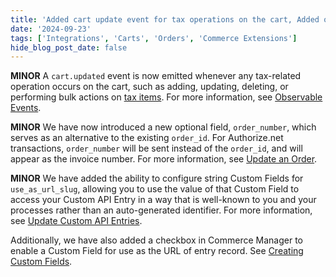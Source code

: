```yaml
---
title: 'Added cart update event for tax operations on the cart, Added order number as a new optional field, Added Sluggable Custom Fields for Commerce Extensions'
date: '2024-09-23'
tags: ['Integrations', 'Carts', 'Orders', 'Commerce Extensions']
hide_blog_post_date: false
---
```


**MINOR** A `cart.updated` event is now emitted whenever any tax-related operation occurs on the cart, such as adding, updating, deleting, or performing bulk actions on [tax items](/docs/api/carts/tax-items). For more information, see [Observable Events](/docs/api/integrations/integrations-introduction#observable-events).

**MINOR** We have now introduced a new optional field, `order_number`, which serves as an alternative to the existing `order_id`. For Authorize.net transactions, `order_number` will be sent instead of the `order_id`, and will appear as the invoice number. For more information, see [Update an Order](/docs/api/carts/update-an-order).

**MINOR** We have added the ability to configure string Custom Fields for `use_as_url_slug`, allowing you to use the value of that Custom Field to access your Custom API Entry in a way that is well-known to you and your processes rather than an auto-generated identifier. For more information, see [Update Custom API Entries](/guides/How-To/commerce-extensions/create-a-multilocation-inventories-resource#update-custom-api-entries).

Additionally, we have also added a checkbox in Commerce Manager to enable a Custom Field for use as the URL of entry record. See [Creating Custom Fields](/docs/commerce-manager/commerce-extension/commerce-extension-in-cm#creating-custom-fields).
